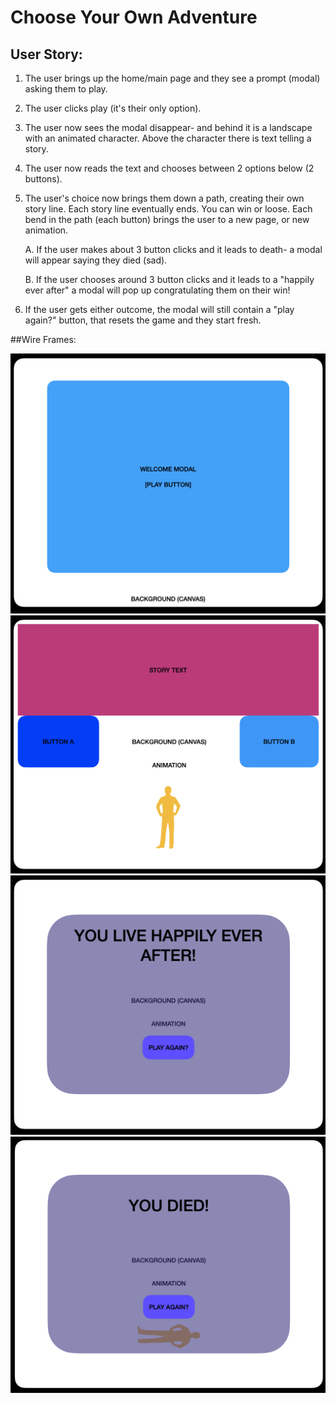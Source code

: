 # Choose Your Own Adventure

## User Story:

1. The user brings up the home/main page and they see a
   prompt (modal) asking them to play.

2. The user clicks play (it's their only option).

3. The user now sees the modal disappear- and behind it is a landscape with an animated
   character. Above the character there is text telling a story.

4. The user now reads the text and chooses between 2 options below (2 buttons).

5. The user's choice now brings them down a path, creating their own story line. Each story line eventually ends. You can win or loose. Each bend in the path (each button) brings the user to a
   new page, or new animation.

   A. If the user makes about 3 button clicks and it leads to death- a modal will
   appear saying they died (sad).

   B. If the user chooses around 3 button clicks and it leads to a "happily ever
   after" a modal will pop up congratulating them on their win!

6. If the user gets either outcome, the modal will still contain a "play again?" button, that
   resets the game and they start fresh.

##Wire Frames:

![WelcomePg](./WireFrames/WF-ONE.png)
![GamePg](./WireFrames/WF-TWO.png)
![WinPg](./WireFrames/WF-THREE.png)
![LoosePg](./WireFrames/WF-FOUR.png)
